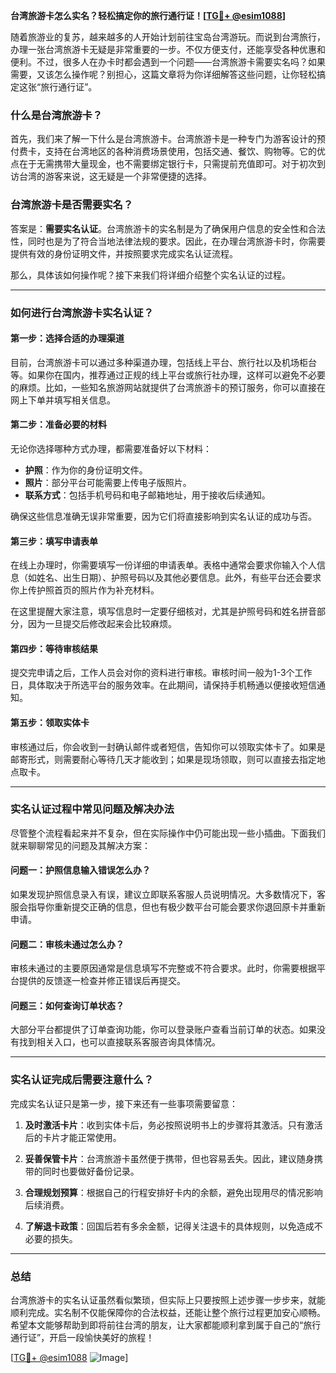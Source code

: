 **台湾旅游卡怎么实名？轻松搞定你的旅行通行证！[[TG💪+ @esim1088](https://t.me/s/esim1088)]**

随着旅游业的复苏，越来越多的人开始计划前往宝岛台湾游玩。而说到台湾旅行，办理一张台湾旅游卡无疑是非常重要的一步。不仅方便支付，还能享受各种优惠和便利。不过，很多人在办卡时都会遇到一个问题——台湾旅游卡需要实名吗？如果需要，又该怎么操作呢？别担心，这篇文章将为你详细解答这些问题，让你轻松搞定这张“旅行通行证”。

### **什么是台湾旅游卡？**

首先，我们来了解一下什么是台湾旅游卡。台湾旅游卡是一种专门为游客设计的预付费卡，支持在台湾地区的各种消费场景使用，包括交通、餐饮、购物等。它的优点在于无需携带大量现金，也不需要绑定银行卡，只需提前充值即可。对于初次到访台湾的游客来说，这无疑是一个非常便捷的选择。

### **台湾旅游卡是否需要实名？**

答案是：**需要实名认证**。台湾旅游卡的实名制是为了确保用户信息的安全性和合法性，同时也是为了符合当地法律法规的要求。因此，在办理台湾旅游卡时，你需要提供有效的身份证明文件，并按照要求完成实名认证流程。

那么，具体该如何操作呢？接下来我们将详细介绍整个实名认证的过程。

---

### **如何进行台湾旅游卡实名认证？**

#### **第一步：选择合适的办理渠道**
目前，台湾旅游卡可以通过多种渠道办理，包括线上平台、旅行社以及机场柜台等。如果你在国内，推荐通过正规的线上平台或旅行社办理，这样可以避免不必要的麻烦。比如，一些知名旅游网站就提供了台湾旅游卡的预订服务，你可以直接在网上下单并填写相关信息。

#### **第二步：准备必要的材料**
无论你选择哪种方式办理，都需要准备好以下材料：
- **护照**：作为你的身份证明文件。
- **照片**：部分平台可能需要上传电子版照片。
- **联系方式**：包括手机号码和电子邮箱地址，用于接收后续通知。

确保这些信息准确无误非常重要，因为它们将直接影响到实名认证的成功与否。

#### **第三步：填写申请表单**
在线上办理时，你需要填写一份详细的申请表单。表格中通常会要求你输入个人信息（如姓名、出生日期）、护照号码以及其他必要信息。此外，有些平台还会要求你上传护照首页的照片作为补充材料。

在这里提醒大家注意，填写信息时一定要仔细核对，尤其是护照号码和姓名拼音部分，因为一旦提交后修改起来会比较麻烦。

#### **第四步：等待审核结果**
提交完申请之后，工作人员会对你的资料进行审核。审核时间一般为1-3个工作日，具体取决于所选平台的服务效率。在此期间，请保持手机畅通以便接收短信通知。

#### **第五步：领取实体卡**
审核通过后，你会收到一封确认邮件或者短信，告知你可以领取实体卡了。如果是邮寄形式，则需要耐心等待几天才能收到；如果是现场领取，则可以直接去指定地点取卡。

---

### **实名认证过程中常见问题及解决办法**

尽管整个流程看起来并不复杂，但在实际操作中仍可能出现一些小插曲。下面我们就来聊聊常见的问题及其解决方案：

#### **问题一：护照信息输入错误怎么办？**
如果发现护照信息录入有误，建议立即联系客服人员说明情况。大多数情况下，客服会指导你重新提交正确的信息，但也有极少数平台可能会要求你退回原卡并重新申请。

#### **问题二：审核未通过怎么办？**
审核未通过的主要原因通常是信息填写不完整或不符合要求。此时，你需要根据平台提供的反馈逐一检查并修正错误后再提交。

#### **问题三：如何查询订单状态？**
大部分平台都提供了订单查询功能，你可以登录账户查看当前订单的状态。如果没有找到相关入口，也可以直接联系客服咨询具体情况。

---

### **实名认证完成后需要注意什么？**

完成实名认证只是第一步，接下来还有一些事项需要留意：

1. **及时激活卡片**：收到实体卡后，务必按照说明书上的步骤将其激活。只有激活后的卡片才能正常使用。
   
2. **妥善保管卡片**：台湾旅游卡虽然便于携带，但也容易丢失。因此，建议随身携带的同时也要做好备份记录。

3. **合理规划预算**：根据自己的行程安排好卡内的余额，避免出现用尽的情况影响后续消费。

4. **了解退卡政策**：回国后若有多余金额，记得关注退卡的具体规则，以免造成不必要的损失。

---

### **总结**

台湾旅游卡的实名认证虽然看似繁琐，但实际上只要按照上述步骤一步步来，就能顺利完成。实名制不仅能保障你的合法权益，还能让整个旅行过程更加安心顺畅。希望本文能够帮助到即将前往台湾的朋友，让大家都能顺利拿到属于自己的“旅行通行证”，开启一段愉快美好的旅程！

[[TG💪+ @esim1088](https://t.me/s/esim1088) ![Image](https://i.postimg.cc/4NQfJmqS/Snipaste-2025-05-13-00-14-12.png)]